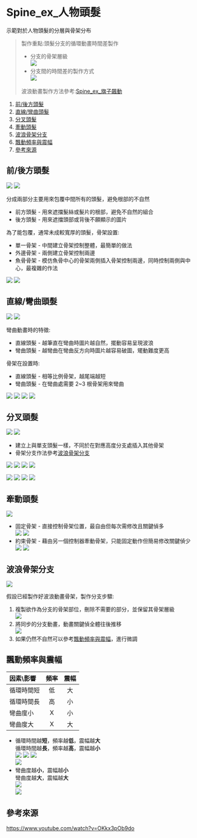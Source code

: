 # Spine_ex_人物頭髮

示範對於人物頭髮的分層與骨架分布

> 製作重點:頭髮分支的循環動畫時間差製作
> <br>
> + 分支的骨架層級
>   <br>
>   ![](img/2023-03-13%2016_51_00.png)
> + 分支間的時間差的製作方式
>   <br>
>   ![](moive/2023-03-14%2014_38_29.webp)
> 
> 波浪動畫製作方法參考:[Spine_ex_旗子飆動](Spine_ex_%E6%97%97%E5%AD%90%E9%A3%86%E5%8B%95.md)

1. [前/後方頭髮](#前後方頭髮)
2. [直線/彎曲頭髮](#直線彎曲頭髮)
3. [分叉頭髮](#分叉頭髮)
4. [牽動頭髮](#牽動頭髮)
5. [波浪骨架分支](#波浪骨架分支)
6. [飄動頻率與震幅](#飄動頻率與震幅)
7. [參考來源](#參考來源)

## 前/後方頭髮

![](moive/2023-03-13%2015_54_22.webp)
![](moive/2023-03-13%2015_52_49.webp)

分成兩部分主要用來包覆中間所有的頭髮，避免根部的不自然
+ 前方頭髮 - 用來遮擋髮絲或髮片的根部，避免不自然的組合
+ 後方頭髮 - 用來遮擋頭部或背後不願顯示的圖片
  
為了能包覆，通常未成較寬厚的頭髮，骨架設置:
+ 單一骨架 - 中間建立骨架控制整體，最簡單的做法
+ 外邊骨架 - 兩側建立骨架控制兩邊
+ 魚骨骨架 - 模仿魚骨中心的骨架兩側插入骨架控制兩邊，同時控制兩側與中心，最複雜的作法

![](img/2023-03-13%2015_56_06.png)
![](img/2023-03-13%2015_56_14.png)

## 直線/彎曲頭髮

![](moive/2023-03-13%2016_20_28.webp)
![](moive/2023-03-13%2016_21_27.webp)

彎曲動畫時的特徵:
+ 直線頭髮 - 越筆直在彎曲時圖片越自然，擺動容易呈現波浪
+ 彎曲頭髮 - 越彎曲在彎曲反方向時圖片越容易破圖，矲動難度更高

骨架在設置時:
+ 直線頭髮 - 相等比例骨架，越尾端越短
+ 彎曲頭髮 - 在彎曲處需要 2~3 根骨架用來彎曲

![](img/2023-03-13%2016_24_30.png)
![](img/2023-03-13%2016_24_48.png)
![](img/2023-03-13%2016_25_06.png)
![](img/2023-03-13%2016_25_11.png)

## 分叉頭髮

![](moive/2023-03-13%2017_06_56.webp)
![](moive/2023-03-13%2017_07_52.webp)

+ 建立上與單支頭髮一樣，不同於在對應高度分支處插入其他骨架
+ 骨架分支作法參考[波浪骨架分支](#波浪骨架分支)

![](img/2023-03-13%2016_51_00.png)
![](img/2023-03-13%2016_51_46.png)
![](img/2023-03-13%2016_52_23.png)
![](img/2023-03-13%2016_52_41.png)

![](img/2023-03-13%2017_19_07.png)
![](img/2023-03-13%2017_19_14.png)
![](img/2023-03-13%2017_19_38.png)
![](img/2023-03-13%2017_19_45.png)

## 牽動頭髮

![](moive/2023-03-13%2017_51_41.webp)

+ 固定骨架 - 直接控制骨架位置，最自由但每次需修改且關鍵偵多
  <br>
  ![](img/2023-03-13%2017_52_34.png)
  ![](img/2023-03-13%2017_52_40.png)
+ 約束骨架 - 藉由另一個控制器牽動骨架，只能固定動作但簡易修改關鍵偵少
  <br>
  ![](moive/2023-03-13%2017_57_49.webp)
  ![](moive/2023-03-13%2018_01_30.webp)

## 波浪骨架分支

![](moive/2023-03-14%2014_13_53.webp)

假設已經製作好波浪動畫骨架，製作分支步驟:

1. 複製欲作為分支的骨架部位，刪除不需要的部分，並保留其骨架層級
   <br>
   ![](moive/2023-03-14%2014_27_23.webp)
2. 將同步的分支動畫，動畫關鍵偵全體往後推移
   <br>
   ![](moive/2023-03-14%2014_38_29.webp)
3. 如果仍然不自然可以參考[飄動頻率與震幅](#飄動頻率與震幅)，進行微調


## 飄動頻率與震幅

| 因素\影響  | 頻率  | 震幅  |
| :--------- | :---: | :---: |
| 循環時間短 |  低   |  大   |
| 循環時間長 |  高   |  小   |
| 彎曲度小   |   X   |  小   |
| 彎曲度大   |   X   |  大   |

+ 循環時間越**短**，頻率越**低**，震幅越**大**
  <br>
  循環時間越**長**，頻率越**高**，震幅越**小**
  <br>
  ![](img/2023-03-12%2012_26_13.png)
  ![](img/2023-03-12%2012_26_22.png)
  ![](img/2023-03-12%2012_26_30.png)
  <br>
  ![](moive/2023-03-12%2012_25_00.webp)
+ 彎曲度越**小**，震幅越**小**
  <br>
  彎曲度越**大**，震幅越**大**
  <br>
  ![](img/2023-03-12%2012_47_24.png)
  <br>
  ![](moive/2023-03-12%2012_57_08.webp)

## 參考來源

https://www.youtube.com/watch?v=OKkx3pOb9do